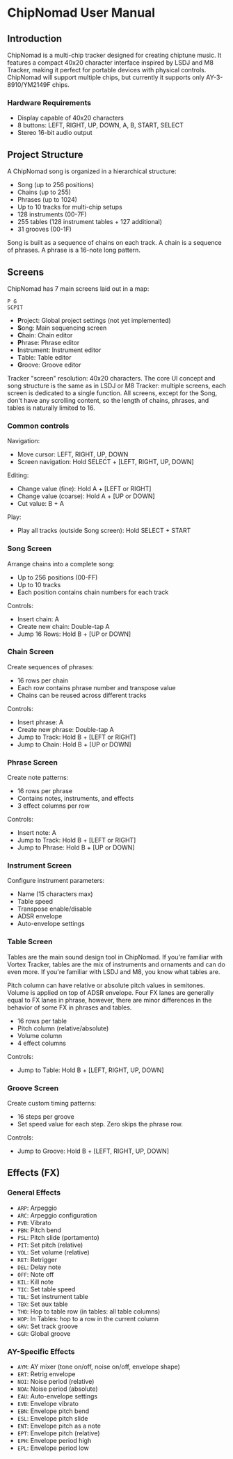 # ChipNomad User Manual

## Introduction

ChipNomad is a multi-chip tracker designed for creating chiptune music. It features a compact 40x20 character interface inspired by LSDJ and M8 Tracker, making it perfect for portable devices with physical controls. ChipNomad will support multiple chips, but currently it supports only AY-3-8910/YM2149F chips.

### Hardware Requirements

- Display capable of 40x20 characters
- 8 buttons: LEFT, RIGHT, UP, DOWN, A, B, START, SELECT
- Stereo 16-bit audio output

## Project Structure

A ChipNomad song is organized in a hierarchical structure:
- Song (up to 256 positions)
- Chains (up to 255)
- Phrases (up to 1024)
- Up to 10 tracks for multi-chip setups
- 128 instruments (00-7F)
- 255 tables (128 instrument tables + 127 additional)
- 31 grooves (00-1F)

Song is built as a sequence of chains on each track. A chain is a sequence of phrases. A phrase is a 16-note long pattern.

## Screens

ChipNomad has 7 main screens laid out in a map:

```
P G
SCPIT
```

- **P**roject: Global project settings (not yet implemented)
- **S**ong: Main sequencing screen
- **C**hain: Chain editor
- **P**hrase: Phrase editor
- **I**nstrument: Instrument editor
- **T**able: Table editor
- **G**roove: Groove editor

Tracker "screen" resolution: 40x20 characters. The core UI concept and song structure is the same as in LSDJ or M8 Tracker:
multiple screens, each screen is dedicated to a single function. All screens, except for the Song,
don't have any scrolling content, so the length of chains, phrases, and tables is naturally limited to 16.

### Common controls

Navigation:
- Move cursor: LEFT, RIGHT, UP, DOWN
- Screen navigation: Hold SELECT + \[LEFT, RIGHT, UP, DOWN\]

Editing:
- Change value (fine): Hold A + \[LEFT or RIGHT\]
- Change value (coarse): Hold A + \[UP or DOWN\]
- Cut value: B + A

Play:
- Play all tracks (outside Song screen): Hold SELECT + START

### Song Screen
Arrange chains into a complete song:
- Up to 256 positions (00-FF)
- Up to 10 tracks
- Each position contains chain numbers for each track

Controls:

- Insert chain: A
- Create new chain: Double-tap A
- Jump 16 Rows: Hold B + \[UP or DOWN\]

### Chain Screen
Create sequences of phrases:
- 16 rows per chain
- Each row contains phrase number and transpose value
- Chains can be reused across different tracks

Controls:

- Insert phrase: A
- Create new phrase: Double-tap A
- Jump to Track: Hold B + \[LEFT or RIGHT\]
- Jump to Chain: Hold B + \[UP or DOWN\]

### Phrase Screen
Create note patterns:
- 16 rows per phrase
- Contains notes, instruments, and effects
- 3 effect columns per row

Controls:
- Insert note: A
- Jump to Track: Hold B + \[LEFT or RIGHT\]
- Jump to Phrase: Hold B + \[UP or DOWN\]

### Instrument Screen
Configure instrument parameters:
- Name (15 characters max)
- Table speed
- Transpose enable/disable
- ADSR envelope
- Auto-envelope settings

### Table Screen
Tables are the main sound design tool in ChipNomad. If you're familiar with Vortex Tracker, tables are
the mix of instruments and ornaments and can do even more. If you're familiar with LSDJ and M8, you know
what tables are.

Pitch column can have relative or absolute pitch values in semitones. Volume is applied on top of ADSR
envelope. Four FX lanes are generally equal to FX lanes in phrase, however, there are minor differences
in the behavior of some FX in phrases and tables.

- 16 rows per table
- Pitch column (relative/absolute)
- Volume column
- 4 effect columns

Controls:
- Jump to Table: Hold B + \[LEFT, RIGHT, UP, DOWN\]

### Groove Screen
Create custom timing patterns:
- 16 steps per groove
- Set speed value for each step. Zero skips the phrase row.

Controls:
- Jump to Groove: Hold B + \[LEFT, RIGHT, UP, DOWN\]

## Effects (FX)

### General Effects
- `ARP`: Arpeggio
- `ARC`: Arpeggio configuration
- `PVB`: Vibrato
- `PBN`: Pitch bend
- `PSL`: Pitch slide (portamento)
- `PIT`: Set pitch (relative)
- `VOL`: Set volume (relative)
- `RET`: Retrigger
- `DEL`: Delay note
- `OFF`: Note off
- `KIL`: Kill note
- `TIC`: Set table speed
- `TBL`: Set instrument table
- `TBX`: Set aux table
- `THO`: Hop to table row (in tables: all table columns)
- `HOP`: In Tables: hop to a row in the current column
- `GRV`: Set track groove
- `GGR`: Global groove

### AY-Specific Effects
- `AYM`: AY mixer (tone on/off, noise on/off, envelope shape)
- `ERT`: Retrig envelope
- `NOI`: Noise period (relative)
- `NOA`: Noise period (absolute)
- `EAU`: Auto-envelope settings
- `EVB`: Envelope vibrato
- `EBN`: Envelope pitch bend
- `ESL`: Envelope pitch slide
- `ENT`: Envelope pitch as a note
- `EPT`: Envelope pitch (relative)
- `EPH`: Envelope period high
- `EPL`: Envelope period low
